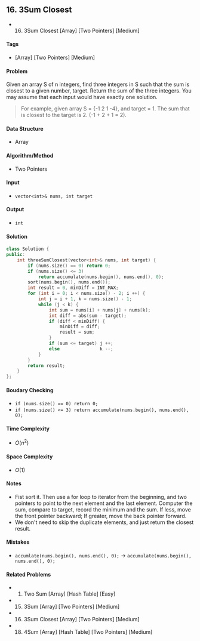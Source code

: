 ## 16. 3Sum Closest
- 16. 3Sum Closest [Array] [Two Pointers] [Medium]

#### Tags
- [Array] [Two Pointers] [Medium]

#### Problem
Given an array S of n integers, find three integers in S such that the sum is closest to a given number, target. Return the sum of the three integers. You may assume that each input would have exactly one solution.

> For example, given array S = {-1 2 1 -4}, and target = 1.
> The sum that is closest to the target is 2. (-1 + 2 + 1 = 2).

#### Data Structure
- Array

#### Algorithm/Method
- Two Pointers

#### Input
- `vector<int>& nums, int target`

#### Output
- `int`

#### Solution
``` C++
class Solution {
public:
    int threeSumClosest(vector<int>& nums, int target) {
        if (nums.size() == 0) return 0;
        if (nums.size() <= 3)
            return accumulate(nums.begin(), nums.end(), 0);
        sort(nums.begin(), nums.end());
        int result = 0, minDiff = INT_MAX;
        for (int i = 0; i < nums.size() - 2; i ++) {
            int j = i + 1, k = nums.size() - 1;
            while (j < k) {
                int sum = nums[i] + nums[j] + nums[k];
                int diff = abs(sum - target);
                if (diff < minDiff) {
                    minDiff = diff;
                    result = sum;
                }
                if (sum <= target) j ++;
                else               k --;
            }
        }
        return result;
    }
};
```

#### Boudary Checking
- `if (nums.size() == 0) return 0;`
- `if (nums.size() <= 3)
            return accumulate(nums.begin(), nums.end(), 0);`

#### Time Complexity
- $O(n^2)$

#### Space Complexity
- $O(1)$

#### Notes
- Fist sort it. Then use a for loop to iterator from the beginning, and two pointers to point to the next element and the last element. Computer the sum, compare to target, record the minimum and the sum. If less, move the front pointer backward; If greater, move the back pointer forward.
- We don't need to skip the duplicate elements, and just return the closest result.

#### Mistakes
- `accumlate(nums.begin(), nums.end(), 0);` ->
  `accumulate(nums.begin(), nums.end(), 0);`

#### Related Problems
- 1. Two Sum [Array] [Hash Table] [Easy]
- 15. 3Sum [Array] [Two Pointers] [Medium]
- 16. 3Sum Closest [Array] [Two Pointers] [Medium]
- 18. 4Sum [Array] [Hash Table] [Two Pointers] [Medium]
